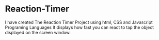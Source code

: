 # Reaction-Timer
I have created The Reaction Timer Project using html, CSS and Javascript Programing Languages
It displays how fast you can react to tap the object displayed on the screen window.

